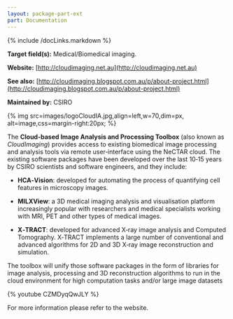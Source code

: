 ```yaml
---
layout: package-part-ext
part: Documentation
---
```

{% include /docLinks.markdown %}

**Target field(s):** Medical/Biomedical imaging. 

**Website:** [http://cloudimaging.net.au](http://cloudimaging.net.au)

**See also:** [http://cloudimaging.blogspot.com.au/p/about-project.html](http://cloudimaging.blogspot.com.au/p/about-project.html)

**Maintained by:** CSIRO

{% img src=images/logoCloudIA.jpg,align=left,w=70,dim=px, alt=image,css=margin-right:20px; %}


The **Cloud-based Image Analysis and Processing Toolbox** (also known as *CloudImaging*) provides access to existing biomedical image processing and analysis tools via remote user‐interface using the NeCTAR cloud.
The existing software packages have been developed over the last 10‐15 years by CSIRO scientists and software engineers, and they include:

* **HCA‐Vision**: developed for automating the process of quantifying cell features in microscopy images. 

* **MILXView**: a 3D medical imaging analysis and visualisation platform increasingly popular with researchers and medical specialists working with MRI, PET and other types of medical images. 

* **X‐TRACT**: developed for advanced X‐ray image analysis and Computed Tomography. X‐TRACT implements a large number of conventional and advanced algorithms for 2D and 3D X‐ray image reconstruction and simulation.

The toolbox will unify those software packages in the form of libraries for image analysis, processing and 3D reconstruction algorithms to run in the cloud environment for high computation tasks and/or large image datasets


{% youtube CZMDyqQwJLY %}


For more information please refer to the website.
